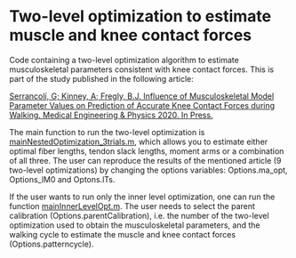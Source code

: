 # Two-level optimization to estimate muscle and knee contact forces

Code containing a two-level optimization algorithm to estimate musculoskeletal parameters consistent with knee contact forces. This is part of the study published in the following article:

[Serrancolí, G; Kinney, A; Fregly, B.J. Influence of Musculoskeletal Model Parameter Values on Prediction of Accurate Knee Contact Forces during Walking. Medical Engineering & Physics 2020. In Press.](https://www.sciencedirect.com/science/article/pii/S1350453320301375?via%3Dihub "Reference article")

The main function to run the two-level optimization is [mainNestedOptimization_3trials.m](mainNestedOptimization_3trials.m), which allows you to estimate either optimal fiber lengths, tendon slack lengths, moment arms or a combination of all three. The user can reproduce the results of the mentioned article (9 two-level optimizations) by changing the options variables: Options.ma_opt, Options_lM0 and Optons.lTs.

If the user wants to run only the inner level optimization, one can run the function [mainInnerLevelOpt.m](mainInnerLevelOpt.m). The user needs to select the parent calibration (Options.parentCalibration), i.e. the number of the two-level optimization used to obtain the musculoskeletal parameters, and the walking cycle to estimate the muscle and knee contact forces (Options.patterncycle).




